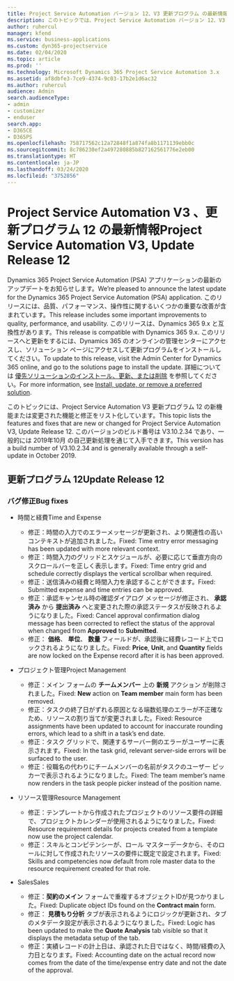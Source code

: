 ```yaml
---
title: Project Service Automation バージョン 12、V3 更新プログラム の最新情報
description: このトピックでは、Project Service Automation バージョン 12、V3 の新機能と変更点について説明します。
author: ruhercul
manager: kfend
ms.service: business-applications
ms.custom: dyn365-projectservice
ms.date: 02/04/2020
ms.topic: article
ms.prod: ''
ms.technology: Microsoft Dynamics 365 Project Service Automation 3.x
ms.assetid: af8dbfe3-7ce9-4374-9c03-17b2e1d6ac32
ms.author: ruhercul
audience: Admin
search.audienceType:
- admin
- customizer
- enduser
search.app:
- D365CE
- D365PS
ms.openlocfilehash: 758717562c12a72848f1a874fa8b1171139ebb0c
ms.sourcegitcommit: 8c786230ef2a497280885b827162561776e2eb00
ms.translationtype: HT
ms.contentlocale: ja-JP
ms.lasthandoff: 03/24/2020
ms.locfileid: "3752856"
---
```

# <a name="project-service-automation-v3-update-release-12"></a><span data-ttu-id="20b48-103">Project Service Automation V3 、更新プログラム 12 の最新情報</span><span class="sxs-lookup"><span data-stu-id="20b48-103">Project Service Automation V3, Update Release 12</span></span>
<span data-ttu-id="20b48-104">Dynamics 365 Project Service Automation (PSA) アプリケーションの最新のアップデートをお知らせします。</span><span class="sxs-lookup"><span data-stu-id="20b48-104">We’re pleased to announce the latest update for the Dynamics 365 Project Service Automation (PSA) application.</span></span> <span data-ttu-id="20b48-105">このリリースには、品質、パフォーマンス、操作性に関するいくつかの重要な改善が含まれています。</span><span class="sxs-lookup"><span data-stu-id="20b48-105">This release includes some important improvements to quality, performance, and usability.</span></span> <span data-ttu-id="20b48-106">このリリースは、Dynamics 365 9.x と互換性があります。</span><span class="sxs-lookup"><span data-stu-id="20b48-106">This release is compatible with Dynamics 365 9.x.</span></span> <span data-ttu-id="20b48-107">このリリースへと更新をするには、Dynamics 365 のオンラインの管理センターにアクセスし、ソリューション ページにアクセスして更新プログラムをインストールしてください。</span><span class="sxs-lookup"><span data-stu-id="20b48-107">To update to this release, visit the Admin Center for Dynamics 365 online, and go to the solutions page to install the update.</span></span> <span data-ttu-id="20b48-108">詳細については [優先ソリューションのインストール、更新、または削除](https://docs.microsoft.com/power-platform/admin/install-remove-preferred-solution) を参照してください。</span><span class="sxs-lookup"><span data-stu-id="20b48-108">For more information, see [Install, update, or remove a preferred solution](https://docs.microsoft.com/power-platform/admin/install-remove-preferred-solution).</span></span>

<span data-ttu-id="20b48-109">このトピックには、Project Service Automation V3 更新プログラム 12 の新機能または変更された機能と修正をリスト化しています。</span><span class="sxs-lookup"><span data-stu-id="20b48-109">This topic lists the features and fixes that are new or changed for Project Service Automation V3, Update Release 12.</span></span> <span data-ttu-id="20b48-110">このバージョンのビルド番号は V3.10.2.34 であり、一般的には 2019年10月 の自己更新処理を通じて入手できます。</span><span class="sxs-lookup"><span data-stu-id="20b48-110">This version has a build number of V3.10.2.34 and is generally available through a self-update in October 2019.</span></span>

## <a name="update-release-12"></a><span data-ttu-id="20b48-111">更新プログラム 12</span><span class="sxs-lookup"><span data-stu-id="20b48-111">Update Release 12</span></span>

### <a name="bug-fixes"></a><span data-ttu-id="20b48-112">バグ修正</span><span class="sxs-lookup"><span data-stu-id="20b48-112">Bug fixes</span></span>

- <span data-ttu-id="20b48-113">時間と経費</span><span class="sxs-lookup"><span data-stu-id="20b48-113">Time and Expense</span></span>

    - <span data-ttu-id="20b48-114">修正：時間の入力でのエラーメッセージが更新され、より関連性の高いコンテキストが追加されました。</span><span class="sxs-lookup"><span data-stu-id="20b48-114">Fixed: Time entry error messaging has been updated with more relevant context.</span></span>
    - <span data-ttu-id="20b48-115">修正：時間入力のグリッドとスケジュールが、必要に応じて垂直方向のスクロールバーを正しく表示します。</span><span class="sxs-lookup"><span data-stu-id="20b48-115">Fixed: Time entry grid and schedule correctly displays the vertical scrollbar when required.</span></span>
    - <span data-ttu-id="20b48-116">修正：送信済みの経費と時間入力を承認することができます。</span><span class="sxs-lookup"><span data-stu-id="20b48-116">Fixed: Submitted expense and time entries can be approved.</span></span>
    - <span data-ttu-id="20b48-117">修正：承認キャンセル時の確認ダイアログ メッセージが修正され、 **承認済み** から **提出済み** へと変更された際の承認ステータスが反映されるようになりました。</span><span class="sxs-lookup"><span data-stu-id="20b48-117">Fixed: Cancel approval confirmation dialog message has been corrected to reflect the status of the approval when changed from **Approved** to **Submitted**.</span></span>
    - <span data-ttu-id="20b48-118">修正： **価格**、 **単位**、 **数量** フィールドが、承認後に経費レコード上でロックされるようになりました。</span><span class="sxs-lookup"><span data-stu-id="20b48-118">Fixed: **Price**, **Unit**, and **Quantity** fields are now locked on the Expense record after it is has been approved.</span></span>

- <span data-ttu-id="20b48-119">プロジェクト管理</span><span class="sxs-lookup"><span data-stu-id="20b48-119">Project Management</span></span>

    - <span data-ttu-id="20b48-120">修正：メイン フォームの **チームメンバー** 上の **新規** アクション が削除されました。</span><span class="sxs-lookup"><span data-stu-id="20b48-120">Fixed: **New** action on **Team member** main form has been removed.</span></span>
    - <span data-ttu-id="20b48-121">修正：タスクの終了日がずれる原因となる端数処理のエラーが不正確なため、リソースの割り当てが変更されました。</span><span class="sxs-lookup"><span data-stu-id="20b48-121">Fixed: Resource assignments have been updated to account for inaccurate rounding errors, which lead to a shift in a task’s end date.</span></span>
    - <span data-ttu-id="20b48-122">修正：タスク グリッドで、関連するサーバー側のエラーがユーザーに表示されます。</span><span class="sxs-lookup"><span data-stu-id="20b48-122">Fixed: In the task grid, relevant server-side errors will be surfaced to the user.</span></span>
    - <span data-ttu-id="20b48-123">修正：役職名の代わりにチームメンバーの名前がタスクのユーザー ピッカーで表示されるようになりました。</span><span class="sxs-lookup"><span data-stu-id="20b48-123">Fixed: The team member’s name now renders in the task people picker instead of the position name.</span></span>

- <span data-ttu-id="20b48-124">リソース管理</span><span class="sxs-lookup"><span data-stu-id="20b48-124">Resource Management</span></span>

    - <span data-ttu-id="20b48-125">修正：テンプレートから作成されたプロジェクトのリソース要件の詳細で、プロジェクトカレンダーが使用されるようになりました。</span><span class="sxs-lookup"><span data-stu-id="20b48-125">Fixed: Resource requirement details for projects created from a template now use the project calendar.</span></span>
    - <span data-ttu-id="20b48-126">修正：スキルとコンピテンシーが、ロール マスターデータから、そのロールに対して作成されたリソースの要件に既定で設定されます。</span><span class="sxs-lookup"><span data-stu-id="20b48-126">Fixed: Skills and competencies now default from role master data to the resource requirement created for that role.</span></span>

- <span data-ttu-id="20b48-127">Sales</span><span class="sxs-lookup"><span data-stu-id="20b48-127">Sales</span></span>

    - <span data-ttu-id="20b48-128">修正：**契約のメイン** フォームで重複するオブジェクトIDが見つかりました。</span><span class="sxs-lookup"><span data-stu-id="20b48-128">Fixed: Duplicate object IDs found on the **Contract main** form.</span></span>
    - <span data-ttu-id="20b48-129">修正： **見積もり分析** タブが表示されるようにロジックが更新され、タブのメタデータ設定が表示されるようになりました。</span><span class="sxs-lookup"><span data-stu-id="20b48-129">Fixed: Logic has been updated to make the **Quote Analysis** tab visible so that it displays the metadata setup of the tab.</span></span>
    - <span data-ttu-id="20b48-130">修正：実績レコードの計上日は、承認された日ではなく、時間/経費の入力日となります。</span><span class="sxs-lookup"><span data-stu-id="20b48-130">Fixed: Accounting date on the actual record now comes from the date of the time/expense entry date and not the date of the approval.</span></span>
